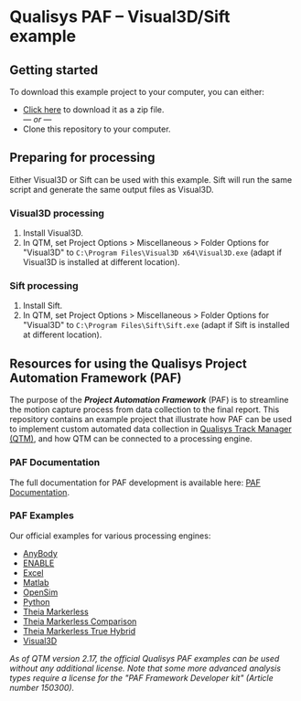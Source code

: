 # Qualisys PAF – Visual3D/Sift example

## Getting started
To download this example project to your computer, you can either:

* [Click here](https://github.com/qualisys/paf-visual3d-example/archive/refs/heads/main.zip) to download it as a zip file.
<br>_— or —_
* Clone this repository to your computer.

## Preparing for processing

Either Visual3D or Sift can be used with this example. Sift will run the same script and generate the same output files as Visual3D. 

### Visual3D processing

1. Install Visual3D.
2. In QTM, set Project Options > Miscellaneous > Folder Options for "Visual3D" to ```C:\Program Files\Visual3D x64\Visual3D.exe``` (adapt if Visual3D is installed at different location).

### Sift processing

1. Install Sift.
2. In QTM, set Project Options > Miscellaneous > Folder Options for "Visual3D" to ```C:\Program Files\Sift\Sift.exe``` (adapt if Sift is installed at different location).

## Resources for using the Qualisys Project Automation Framework (PAF)

The purpose of the ***Project Automation Framework*** (PAF) is to streamline the motion capture process from data collection to the final report. This repository contains an example project that illustrate how PAF can be used to implement custom automated data collection in [Qualisys Track Manager (QTM)](http://www.qualisys.com/software/qualisys-track-manager/), and how QTM can be connected to a processing engine. 

### PAF Documentation

The full documentation for PAF development is available here: [PAF Documentation](https://github.com/qualisys/paf-documentation).


### PAF Examples

Our official examples for various processing engines:
- [AnyBody](https://github.com/qualisys/paf-anybody-example)
- [ENABLE](https://github.com/qualisys/paf-enable-markerless-example)
- [Excel](https://github.com/qualisys/paf-excel-example)
- [Matlab](https://github.com/qualisys/paf-matlab-example)
- [OpenSim](https://github.com/qualisys/paf-opensim-example)
- [Python](https://github.com/qualisys/paf-python-example)
- [Theia Markerless](https://github.com/qualisys/paf-theia-markerless-example)
- [Theia Markerless Comparison](https://github.com/qualisys/paf-theia-markerless-comparison-example)
- [Theia Markerless True Hybrid](https://github.com/qualisys/paf-theia-markerless-true-hybrid-example)
- [Visual3D](https://github.com/qualisys/paf-visual3d-example)

_As of QTM version 2.17, the official Qualisys PAF examples can be used without any additional license. Note that some more advanced analysis types require a license for the "PAF Framework Developer kit" (Article number 150300)._

